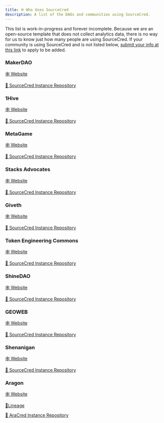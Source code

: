 ```yaml
---
title: 🌐 Who Uses SourceCred
description: A list of the DAOs and communities using SourceCred.
---
```


This list is work-in-progress and forever incomplete. Because we are an
open-source template that does not collect analytics data, there is no way for
us to know just how many people are using SourceCred. If your community is using
SourceCred and is not listed below,
[submit your info at this link](https://forms.gle/LnW5byY8oVEwsrteA) to apply to
be added.

### MakerDAO

[🕸 Website](https://makerdao.com/)

[💾 SourceCred Instance Repository](https://github.com/sourcecred/makerdao-cred)

### 1Hive

[🕸 Website](https://1hive.org/)

[💾 SourceCred Instance Repository](https://github.com/1Hive/pollen)

### MetaGame

[🕸 Website](https://wiki.metagame.wtf/)

[💾 SourceCred Instance Repository](https://github.com/MetaFam/XP)

### Stacks Advocates

[🕸 Website](https://community.stacks.org/advocates)

[💾 SourceCred Instance Repository](https://github.com/hozzjss/advocates-sc)

### Giveth 

[🕸 Website](https://giveth.io/)

[💾 SourceCred Instance Repository](https://github.com/Giveth/sourcecred-instance)

### Token Engineering Commons

[🕸 Website](https://tecommons.org/)

[💾 SourceCred Instance Repository](https://github.com/CommonsBuild/tec-sourcecred)

### ShineDAO

[🕸 Website](https://shinedao.finance/)

[💾 SourceCred Instance Repository](https://github.com/ShineDAO/template-instance)

### GEOWEB

[🕸 Website](https://www.geoweb.network/post/weekly-update-56)

[💾 SourceCred Instance Repository](https://github.com/Geo-Web-Project/sourcecred-instance)

### Shenanigan

[🕸 Website](https://she.energy/docs/)

[💾 SourceCred Instance Repository](https://github.com/ShenaniganDApp/scoreboard)

### Aragon

[🕸 Website](https://aracred.github.io/website/)

[📜Lineage](https://aracred.github.io/website/docs/lineage)

[💾 AraCred Instance Repository](https://github.com/aracred) 

